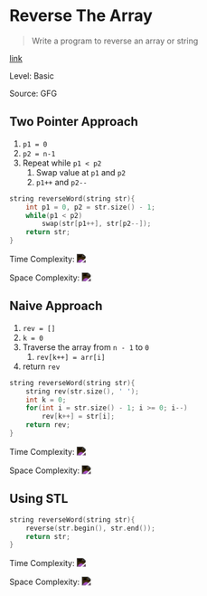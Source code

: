 # Reverse The Array

> Write a program to reverse an array or string

[link](https://www.geeksforgeeks.org/write-a-program-to-reverse-an-array-or-string/)

Level: Basic

Source: GFG

## Two Pointer Approach

1. `p1 = 0`
2. `p2 = n-1`
3. Repeat while `p1 < p2`
   1. Swap value at `p1` and `p2`
   2. `p1++` and `p2--`

```cpp
string reverseWord(string str){
    int p1 = 0, p2 = str.size() - 1;
    while(p1 < p2)
        swap(str[p1++], str[p2--]);
    return str;
}
```

Time Complexity: <!-- $O(n)$ --> <img style="transform: translateY(0.1em); filter: invert();" src="https://render.githubusercontent.com/render/math?math=O(n)">

Space Complexity: <!-- $O(1)$ --> <img style="transform: translateY(0.1em); filter:invert();" src="https://render.githubusercontent.com/render/math?math=O(1)">

## Naive Approach

1. `rev = []`
2. `k = 0`
3. Traverse the array from `n - 1` to `0`
   1. `rev[k++] = arr[i]`
4. return `rev`

```cpp
string reverseWord(string str){
    string rev(str.size(), ' ');
    int k = 0;
    for(int i = str.size() - 1; i >= 0; i--)
        rev[k++] = str[i];
    return rev;
}
```

Time Complexity: <!-- $O(n)$ --> <img style="transform: translateY(0.1em); filter: invert();" src="https://render.githubusercontent.com/render/math?math=O(n)">

Space Complexity: <!-- $O(n)$ --> <img style="transform: translateY(0.1em); filter: invert();" src="https://render.githubusercontent.com/render/math?math=O(n)">

## Using STL

```cpp
string reverseWord(string str){
    reverse(str.begin(), str.end());
    return str;
}
```

Time Complexity: <!-- $O(n)$ --> <img style="transform: translateY(0.1em); filter: invert();" src="https://render.githubusercontent.com/render/math?math=O(n)">

Space Complexity: <!-- $O(1)$ --> <img style="transform: translateY(0.1em); filter: invert();" src="https://render.githubusercontent.com/render/math?math=O(1)">
